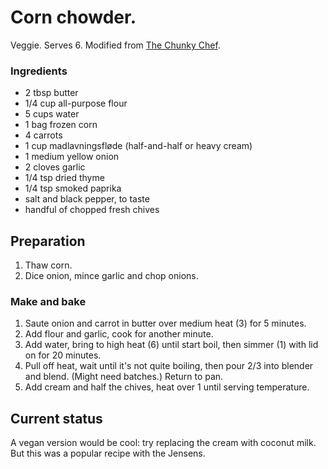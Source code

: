 # Corn chowder.

Veggie. Serves 6.
Modified from [The Chunky Chef](https://www.thechunkychef.com/hearty-homemade-corn-chowder/).


### Ingredients

- 2 tbsp butter
-	1/4 cup all-purpose flour
-	5 cups water
-	1 bag frozen corn
- 4 carrots
-	1 cup madlavningsfløde (half-and-half or heavy cream)
-	1 medium yellow onion
-	2 cloves garlic
-	1/4 tsp dried thyme
-	1/4 tsp smoked paprika
-	salt and black pepper, to taste
-	handful of chopped fresh chives

## Preparation

1. Thaw corn.
1. Dice onion, mince garlic and chop onions.

### Make and bake

1. Saute onion and carrot in butter over medium heat (3) for 5 minutes.
1. Add flour and garlic, cook for another minute.
1. Add water, bring to high heat (6) until start boil, then simmer (1) with lid on for 20 minutes.  
1. Pull off heat, wait until it's not quite boiling, then pour 2/3 into blender and blend. (Might need batches.)
   Return to pan.
1. Add cream and half the chives, heat over 1 until serving temperature.

## Current status

A vegan version would be cool: try replacing the cream with coconut milk.
But this was a popular recipe with the Jensens.
